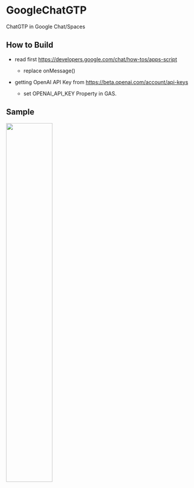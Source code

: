 # GoogleChatGTP
ChatGTP in Google Chat/Spaces

## How to Build

- read first https://developers.google.com/chat/how-tos/apps-script

  - replace onMessage()

- getting OpenAI API Key from https://beta.openai.com/account/api-keys

  - set OPENAI_API_KEY Property in GAS.

## Sample

<img src="https://user-images.githubusercontent.com/235452/206946809-f6cc70fe-ec96-43b9-9ed7-c3d351e4fb25.PNG" width="50%" height="auto" />

